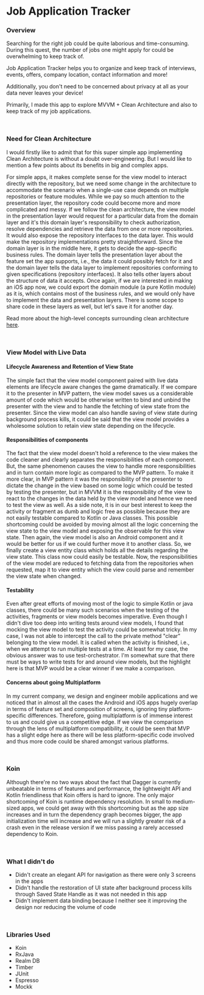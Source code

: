 # Job Application Tracker

### Overview
Searching for the right job could be quite laborious and time-consuming. During this quest, the number of jobs one might apply for could be overwhelming to keep track of.

Job Application Tracker helps you to organize and keep track of interviews, events, offers, company location, contact information and more!

Additionally, you don't need to be concerned about privacy at all as your data never leaves your device!

Primarily, I made this app to explore MVVM + Clean Architecture and also to keep track of my job applications.

<br>

### Need for Clean Architecture
I would firstly like to admit that for this super simple app implementing Clean Architecture is without a doubt over-engineering. But I would like to mention a few points about its benefits in big and complex apps.

For simple apps, it makes complete sense for the view model to interact directly with the repository, but we need some change in the architecture to accommodate the scenario when a single-use case depends on multiple repositories or feature modules. While we pay so much attention to the presentation layer, the repository code could become more and more complicated and messy. If we follow the clean architecture, the view model in the presentation layer would request for a particular data from the domain layer and it's this domain layer's responsibility to check authorization, resolve dependencies and retrieve the data from one or more repositories. It would also expose the repository interfaces to the data layer. This would make the repository implementations pretty straightforward. Since the domain layer is in the middle here, it gets to decide the app-specific business rules. The domain layer tells the presentation layer about the feature set the app supports, i.e., the data it could possibly fetch for it and the domain layer tells the data layer to implement repositories conforming to given specifications (repository interfaces). It also tells other layers about the structure of data it accepts. Once again, if we are interested in making an iOS app now, we could export the domain module (a pure Kotlin module) as it is, which contains most of the business rules, and we would only have to implement the data and presentation layers. There is some scope to share code in these layers as well, but let's save it for another day.

Read more about the high-level concepts surrounding clean architecture <a target="_blank" rel="noopener noreferrer" href="https://blog.cleancoder.com/uncle-bob/2012/08/13/the-clean-architecture.html">here</a>.

<br>

### View Model with Live Data

#### Lifecycle Awareness and Retention of View State
The simple fact that the view model component paired with live data elements are lifecycle aware changes the game dramatically. If we compare it to the presenter in MVP pattern, the view model saves us a considerable amount of code which would be otherwise written to bind and unbind the presenter with the view and to handle the fetching of view state from the presenter. Since the view model can also handle saving of view state during background process kills, it could be said that the view model provides a wholesome solution to retain view state depending on the lifecycle.

#### Responsibilities of components
The fact that the view model doesn't hold a reference to the view makes the code cleaner and clearly separates the responsibilities of each component. But, the same phenomenon causes the view to handle more responsibilities and in turn contain more logic as compared to the MVP pattern. To make it more clear, in MVP pattern it was the responsibility of the presenter to dictate the change in the view based on some logic which could be tested by testing the presenter, but in MVVM it is the responsibility of the view to react to the changes in the data held by the view model and hence we need to test the view as well. As a side note, it is in our best interest to keep the activity or fragment as dumb and logic free as possible because they are not easily testable compared to Kotlin or Java classes. This possible shortcoming could be avoided by moving almost all the logic concerning the view state to the view model and exposing the observable for this view state. Then again, the view model is also an Android component and it would be better for us if we could further move it to another class. So, we finally create a view entity class which holds all the details regarding the view state. This class now could easily be testable. Now, the responsibilities of the view model are reduced to fetching data from the repositories when requested, map it to view entity which the view could parse and remember the view state when changed.

#### Testability
Even after great efforts of moving most of the logic to simple Kotlin or java classes, there could be many such scenarios when the testing of the activities, fragments or view models becomes imperative. Even though I didn't dive too deep into writing tests around view models, I found that mocking the view model to test the activity could be somewhat tricky. In my case, I was not able to intercept the call to the private method "clear" belonging to the view model. It is called when the activity is finished, i.e., when we attempt to run multiple tests at a time. At least for my case, the obvious answer was to use test-orchestrator. I'm somewhat sure that there must be ways to write tests for and around view models, but the highlight here is that MVP would be a clear winner if we make a comparison.

#### Concerns about going Multiplatform
In my current company, we design and engineer mobile applications and we noticed that in almost all the cases the Android and iOS apps hugely overlap in terms of feature set and composition of screens, ignoring tiny platform-specific differences. Therefore, going multiplatform is of immense interest to us and could give us a competitive edge. If we view the comparison through the lens of multiplatform compatibility, it could be seen that MVP has a slight edge here as there will be less platform-specific code involved and thus more code could be shared amongst various platforms.

<br>

### Koin
Although there're no two ways about the fact that Dagger is currently unbeatable in terms of features and performance, the lightweight API and Kotlin friendliness that Koin offers is hard to ignore. The only major shortcoming of Koin is runtime dependency resolution. In small to medium-sized apps, we could get away with this shortcoming but as the app size increases and in turn the dependency graph becomes bigger, the app initialization time will increase and we will run a slightly greater risk of a crash even in the release version if we miss passing a rarely accessed dependency to Koin.

<br>

### What I didn't do
* Didn't create an elegant API for navigation as there were only 3 screens in the apps
* Didn't handle the restoration of UI state after background process kills through Saved State Handle as it was not needed in this app
* Didn't implement data binding because I neither see it improving the design nor reducing the volume of code

<br>

### Libraries Used
+ Koin
+ RxJava
+ Realm DB
+ Timber
+ JUnit
+ Espresso
+ Mockk
